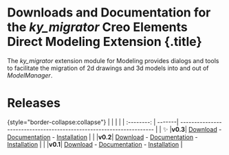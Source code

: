 # Downloads and Documentation for the _ky_migrator_ Creo Elements Direct Modeling Extension {.title}

The _ky_migrator_ extension module for Modeling provides dialogs and tools to
facilitate the migration of 2d drawings and 3d models into and out of _ModelManager_.

# Releases

{style="border-collapse:collapse"}
|            |        |                                                                      |
| :--------: | -------| -------------------------------------------------------------------- |
| :sparkles: |**v0.3**| [Download](https://github.com/cadm-inc/osdm-extensions/raw/master/downloads/ky_migrator/ky_migrator_x64_0.3.6.zip) - [Documentation](0.3/Home.md) - [Installation](0.3/Installation.md) |
|            |**v0.2**| [Download](https://github.com/cadm-inc/osdm-extensions/raw/master/downloads/ky_migrator/ky_migrator_x64_0.2.5.zip) - [Documentation](0.2/Home.md) - [Installation](0.2/Installation.md) |
|            |**v0.1**| [Download](https://github.com/cadm-inc/osdm-extensions/raw/master/downloads/ky_migrator/ky_migrator_x64_0.1.0.zip) - [Documentation](0.1/Home.md) - [Installation](0.1/Installation.md) |
